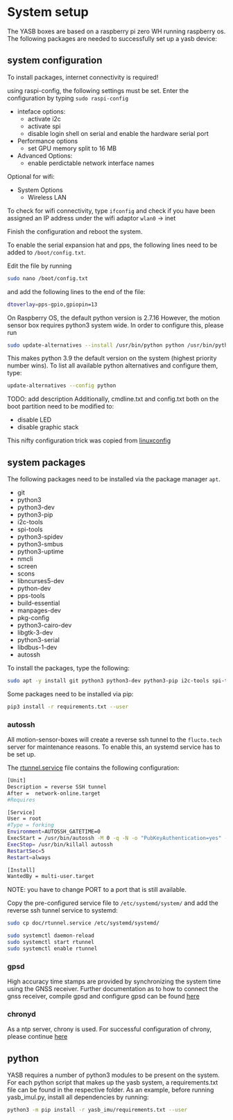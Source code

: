 # System setup

The YASB boxes are based on a raspberry pi zero WH running raspberry os. The following packages are needed to successfully set up a yasb device:

## system configuration

To install packages, internet connectivity is required!

using raspi-config, the following settings must be set.
Enter the configuration by typing `sudo raspi-config`
- inteface options:
  - activate i2c
  - activate spi
  - disable login shell on serial and enable the hardware serial port
- Performance options
  - set GPU memory split to 16 MB
- Advanced Options:
  - enable perdictable network interface names

Optional for wifi:

- System Options
  - Wireless LAN

To check for wifi connectivity, type `ifconfig` and check if you have been assigned an IP address under the wifi adaptor `wlan0` -> inet

Finish the configuration and reboot the system.

To enable the serial expansion hat and pps, the following lines need to be added to `/boot/config.txt`.

Edit the file by running

```bash
sudo nano /boot/config.txt
```

and add the following lines to the end of the file:

```bash
dtoverlay=pps-gpio,gpiopin=13
```

On Raspberry OS, the default python version is 2.7.16 However, the motion sensor box requires python3 system wide. In order to configure this, please run 

```bash
sudo update-alternatives --install /usr/bin/python python /usr/bin/python3.9 2
```

This makes python 3.9 the default version on the system (highest priority number wins). To list all available python alternatives and configure them, type:

```bash
update-alternatives --config python
```

TODO: add description
Additionally, cmdline.txt and config.txt both on the boot partition need to be modified to:

- disable LED
- disable graphic stack

This nifty configuration trick was copied from [linuxconfig](https://linuxconfig.org/how-to-change-from-default-to-alternative-python-version-on-debian-linux)

## system packages

The following packages need to be installed via the package manager `apt`.

- git
- python3
- python3-dev
- python3-pip
- i2c-tools
- spi-tools
- python3-spidev
- python3-smbus
- python3-uptime
- nmcli
- screen
- scons
- libncurses5-dev
- python-dev
- pps-tools
- build-essential 
- manpages-dev
- pkg-config
- python3-cairo-dev
- libgtk-3-dev
- python3-serial
- libdbus-1-dev
- autossh

To install the packages, type the following:

```bash
sudo apt -y install git python3 python3-dev python3-pip i2c-tools spi-tools python3-spidev python3-smbus screen asciidoctor python3-matplotlib scons libncurses5-dev python3-dev pps-tools build-essential manpages-dev pkg-config python3-cairo-dev libgtk-3-dev python3-serial libdbus-1-dev autossh
```

Some packages need to be installed via pip:

```bash
pip3 install -r requirements.txt --user
```

### autossh

All motion-sensor-boxes will create a reverse ssh tunnel to the `flucto.tech` server for maintenance reasons. To enable this, an systemd service has to be set up.

The [rtunnel.service](../cfg/rtunnel.service) file contains the following configuration:

```bash
[Unit]
Description = reverse SSH tunnel
After =  network-online.target 
#Requires

[Service]
User = root
#Type = forking
Environment=AUTOSSH_GATETIME=0
ExecStart = /usr/bin/autossh -M 0 -q -N -o "PubKeyAuthentication=yes" -o "PasswordAuthentication=no" -o "ExitOnForwardFailure=yes" -o "ServerAliveInterval 30" -o "ServerAliveCountMax 3"  -i /home/pi/.ssh/id_rsa -R [REMOTE PORT]:localhost:22 -l msb flucto.tech
ExecStop= /usr/bin/killall autossh
RestartSec=5
Restart=always

[Install]
WantedBy = multi-user.target
```

NOTE: you have to change PORT to a port that is still available.

Copy the pre-configured service file to `/etc/systemd/system/` and add the reverse ssh tunnel service to systemd:

```bash
sudo cp doc/rtunnel.service /etc/systemd/systemd/

sudo systemctl daemon-reload
sudo systemctl start rtunnel
sudo systemctl enable rtunnel
```

### gpsd

High accuracy time stamps are provided by synchronizing the system time using the GNSS receiver. Further documentation as to how to connect the gnss receiver, compile gpsd and configure gpsd can be found [here](./gpsd/gpsd.md)

### chronyd

As a ntp server, chrony is used. For successful configuration of chrony, please continue [here](./chrony/time-synchronisation.md)

## python

YASB requires a number of python3 modules to be present on the system. For each python script that makes up the yasb system, a requirements.txt file can be found in the respective folder. As an example, before running yasb_imul.py, install all dependencies by running:

```bash
python3 -m pip install -r yasb_imu/requirements.txt --user
```
